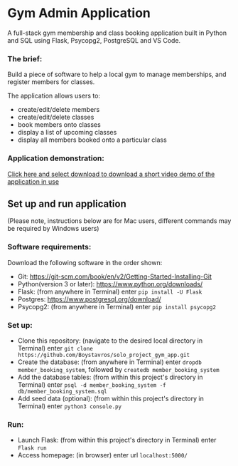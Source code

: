 <h1>Gym Admin Application</h1>

A full-stack gym membership and class booking application built in Python and SQL using Flask, Psycopg2, PostgreSQL and VS Code. 

<h3>The brief:</h3>

Build a piece of software to help a local gym to manage memberships, and register members for classes.

The application allows users to:

- create/edit/delete members 
- create/edit/delete classes
- book members onto classes 
- display a list of upcoming classes 
- display all members booked onto a particular class

<h3> Application demonstration:</h3>

[Click here and select download to download a short video demo of the application in use](/static/md_images/app_demo_171221.zip)

<h2>Set up and run application </h2>
(Please note, instructions below are for Mac users, different commands may be required by Windows users)

<h3>Software requirements:</h3>
Download the following software in the order shown:

- Git: https://git-scm.com/book/en/v2/Getting-Started-Installing-Git 
- Python(version 3 or later): https://www.python.org/downloads/
- Flask: (from anywhere in Terminal) enter ``` pip install -U Flask ```
- Postgres: https://www.postgresql.org/download/
- Psycopg2: (from anywhere in Terminal) enter ``` pip install psycopg2 ```

<h3>Set up:</h3>

- Clone this repository: (navigate to the desired local directory in Terminal) enter ``` git clone https://github.com/Boystavros/solo_project_gym_app.git ```
- Create the database: (from anywhere in Terminal) enter ``` dropdb member_booking_system ```,
  followed by ``` createdb member_booking_system ```
- Add the database tables: (from within this project's directory in Terminal) enter ``` psql -d member_booking_system -f db/member_booking_system.sql ```
- Add seed data (optional): (from within this project's directory in Terminal) enter ``` python3 console.py ```

<h3>Run:</h3>

- Launch Flask: (from within this project's directory in Terminal) enter ``` Flask run ```
- Access homepage: (in browser) enter url ``` localhost:5000/ ```
